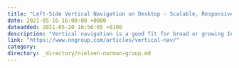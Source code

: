 ```yaml
---
title: "Left-Side Vertical Navigation on Desktop - Scalable, Responsive, and Easy to Scan"
date: 2021-05-16 16:00:00 +0000
dateadded: 2021-05-20 16:56:05 +0100
description: "Vertical navigation is a good fit for broad or growing IAs, but takes up more space than horizontal navigation. Ensure that it is left-aligned, keyword front-loaded, and visible."
link: "https://www.nngroup.com/articles/vertical-nav/"
category:
directory: _directory/nielsen-norman-group.md
---
```

